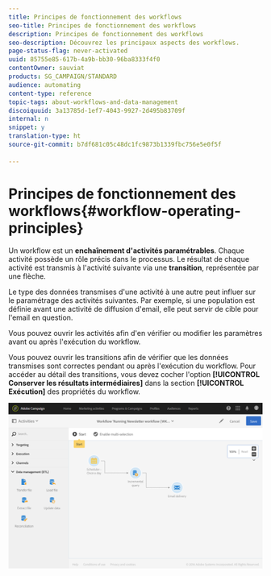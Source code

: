 ```yaml
---
title: Principes de fonctionnement des workflows
seo-title: Principes de fonctionnement des workflows
description: Principes de fonctionnement des workflows
seo-description: Découvrez les principaux aspects des workflows.
page-status-flag: never-activated
uuid: 85755e85-617b-4a9b-bb30-96ba8333f4f0
contentOwner: sauviat
products: SG_CAMPAIGN/STANDARD
audience: automating
content-type: reference
topic-tags: about-workflows-and-data-management
discoiquuid: 3a13785d-1ef7-4043-9927-2d495b83709f
internal: n
snippet: y
translation-type: ht
source-git-commit: b7df681c05c48dc1fc9873b1339fbc756e5e0f5f

---
```



# Principes de fonctionnement des workflows{#workflow-operating-principles}

Un workflow est un **enchaînement d'activités paramétrables**. Chaque activité possède un rôle précis dans le processus. Le résultat de chaque activité est transmis à l'activité suivante via une **transition**, représentée par une flèche.

Le type des données transmises d'une activité à une autre peut influer sur le paramétrage des activités suivantes. Par exemple, si une population est définie avant une activité de diffusion d'email, elle peut servir de cible pour l'email en question.

Vous pouvez ouvrir les activités afin d'en vérifier ou modifier les paramètres avant ou après l'exécution du workflow.

Vous pouvez ouvrir les transitions afin de vérifier que les données transmises sont correctes pendant ou après l'exécution du workflow. Pour accéder au détail des transitions, vous devez cocher l'option **[!UICONTROL Conserver les résultats intermédiaires]** dans la section **[!UICONTROL Exécution]** des propriétés du workflow.

![](assets/workflow_overview.png)

